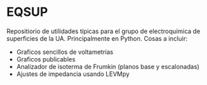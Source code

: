 # EQSUP

Repositiorio de utilidades típicas para el grupo de electroquímica de superficies de la UA. Principalmente en Python. 
Cosas a incluir:
* Graficos sencillos de voltametrías
* Graficos publicables
* Analizador de isoterma de Frumkin (planos base y escalonadas)
* Ajustes de impedancia usando LEVMpy
